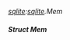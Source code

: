 _[sqlite](../../modules/sqlite/sqlite-module.md):[sqlite](../../modules/sqlite/sqlite-module.md).Mem_
##### Struct Mem
